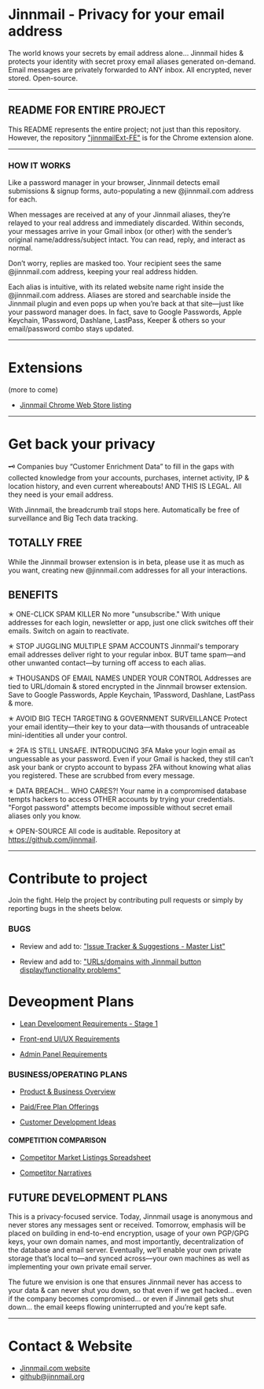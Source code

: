 # Jinnmail - Privacy for your email address 
The world knows your secrets by email address alone… Jinnmail hides & protects your identity with secret proxy email aliases generated on-demand. Email messages are privately forwarded to ANY inbox. All encrypted, never stored. Open-source.


----------

## README FOR ENTIRE PROJECT
This README represents the entire project; not just than this repository. However, the repository ["jinnmailExt-FE"](https://github.com/Jinnmail/jinnmailExt-FE) is for the Chrome extension alone. 

------------------




### HOW IT WORKS 
Like a password manager in your browser, Jinnmail detects email submissions & signup forms, auto-populating a new @jinnmail.com address for each. 

When messages are received at any of your Jinnmail aliases, they’re relayed to your real address and immediately discarded. Within seconds, your messages arrive in your Gmail inbox (or other) with the sender’s original name/address/subject intact. You can read, reply, and interact as normal. 

Don’t worry, replies are masked too. Your recipient sees the same @jinnmail.com address, keeping your real address hidden.

Each alias is intuitive, with its related website name right inside the @jinnmail.com address. Aliases are stored and searchable inside the Jinnmail plugin and even pops up when you’re back at that site—just like your password manager does. In fact, save to Google Passwords, Apple Keychain, 1Password, Dashlane, LastPass, Keeper & others so your email/password combo stays updated.

----------


# Extensions
(more to come)

- [Jinnmail Chrome Web Store listing](https://chrome.google.com/webstore/detail/jinnmail-%E2%80%94-privacy-for-yo/nbeghdcngabhmanlobkjlnahdlimiejg/)

----------

# Get back your privacy
🗝 Companies buy “Customer Enrichment Data” to fill in the gaps with collected knowledge from your accounts, purchases, internet activity, IP & location history, and even current whereabouts! AND THIS IS LEGAL. All they need is your email address.

With Jinnmail, the breadcrumb trail stops here. Automatically be free of surveillance and Big Tech data tracking.



## TOTALLY FREE
While the Jinnmail browser extension is in beta, please use it as much as you want, creating new @jinnmail.com addresses for all your interactions. 



## BENEFITS
✭ ONE-CLICK SPAM KILLER
No more "unsubscribe." With unique addresses for each login, newsletter or app, just one click switches off their emails. Switch on again to reactivate.

✭ STOP JUGGLING MULTIPLE SPAM ACCOUNTS 
Jinnmail's temporary email addresses deliver right to your regular inbox. BUT tame spam—and other unwanted contact—by turning off access to each alias.

✭ THOUSANDS OF EMAIL NAMES UNDER YOUR CONTROL
Addresses are tied to URL/domain & stored encrypted in the Jinnmail browser extension. Save to Google Passwords, Apple Keychain, 1Password, Dashlane, LastPass & more.

✭ AVOID BIG TECH TARGETING & GOVERNMENT SURVEILLANCE 
Protect your email identity—their key to your data—with thousands of untraceable mini-identities all under your control.

✭ 2FA IS STILL UNSAFE. INTRODUCING 3FA
Make your login email as unguessable as your password. Even if your Gmail is hacked, they still can’t ask your bank or crypto account to bypass 2FA without knowing what alias you registered. These are scrubbed from every message.

✭ DATA BREACH… WHO CARES?!
Your name in a compromised database tempts hackers to access OTHER accounts by trying your credentials. "Forgot password" attempts become impossible without secret email aliases only you know.

✭ OPEN-SOURCE
All code is auditable. Repository at https://github.com/jinnmail.

----------



# Contribute to project
Join the fight. Help the project by contributing pull requests or simply by reporting bugs in the sheets below.

### BUGS
- Review and add to: ["Issue Tracker & Suggestions - Master List"](https://go.jinnmail.com/issues-tracker)

- Review and add to: ["URLs/domains with Jinnmail button display/functionality problems"](https://go.jinnmail.com/problem-urls)


# Deveopment Plans
- [Lean Development Requirements - Stage 1](https://go.jinnmail.com/stage-1-reqs)

- [Front-end UI/UX Requirements](https://go.jinnmail.com/ux-reqs)

- [Admin Panel Requirements](https://go.jinnmail.com/admin-reqs)


### BUSINESS/OPERATING PLANS
- [Product & Business Overview](https://go.jinnmail.com/product-overview)

- [Paid/Free Plan Offerings](https://go.jinnmail.com/plan-offerings)

- [Customer Development Ideas](https://go.jinnmail.com/customer-development-ideas)


#### COMPETITION COMPARISON
- [Competitor Market Listings Spreadsheet](https://go.jinnmail.com/competitor-listings)

- [Competitor Narratives](https://go.jinnmail.com/competitor-narratives)


## FUTURE DEVELOPMENT PLANS
This is a privacy-focused service. Today, Jinnmail usage is anonymous and never stores any messages sent or received. Tomorrow, emphasis will be placed on building in end-to-end encryption, usage of your own PGP/GPG keys, your own domain names, and most importantly, decentralization of the database and email server. Eventually, we’ll enable your own private storage that’s local to—and synced across—your own machines as well as implementing your own private email server. 

The future we envision is one that ensures Jinnmail never has access to your data & can never shut you down, so that even if we get hacked... even if the company becomes compromised… or even if Jinnmail gets shut down… the email keeps flowing uninterrupted and you’re kept safe.


-----------------

# Contact & Website
- [Jinnmail.com website](https://jinnmail.com)
- [github@jinnmail.org](mailto:github@jinnmail.org)
